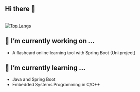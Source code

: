 ## Hi there 👋
\
[![Top Langs](https://github-readme-stats.vercel.app/api/top-langs/?username=arminveres&layout=compact&hide=vimscript,css,html,scss,sass)](https://github.com/anuraghazra/github-readme-stats)

## 🔭 I’m currently working on ...

- A flashcard online learning tool with Spring Boot (Uni project)

## 🌱 I’m currently learning ...
- Java and Spring Boot
- Embedded Systems Programming in C/C++

<!--
**arminveres/arminveres** is a ✨ _special_ ✨ repository because its `README.md` (this file) appears on your GitHub profile.

Here are some ideas to get you started:

- 👯 I’m looking to collaborate on ...
- 🤔 I’m looking for help with ...
- 💬 Ask me about ...
- 📫 How to reach me: ...
- 😄 Pronouns: ...
- ⚡ Fun fact: ...
-->
